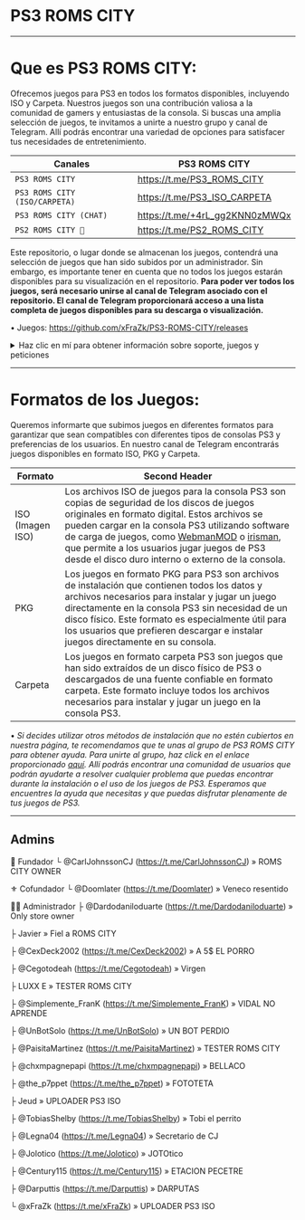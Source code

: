 # PS3 ROMS CITY

<hr>

# __Que es PS3 ROMS CITY:__

Ofrecemos juegos para PS3 en todos los formatos disponibles, incluyendo ISO y Carpeta. Nuestros juegos son una contribución valiosa a la comunidad de gamers y entusiastas de la consola. Si buscas una amplia selección de juegos, te invitamos a unirte a nuestro grupo y canal de Telegram. Allí podrás encontrar una variedad de opciones para satisfacer tus necesidades de entretenimiento.


| Canales | PS3 ROMS CITY |
| --- | --- |
| `PS3 ROMS CITY` | https://t.me/PS3_ROMS_CITY |
| `PS3 ROMS CITY (ISO/CARPETA)` | https://t.me/PS3_ISO_CARPETA |>
| `PS3 ROMS CITY (CHAT)` | https://t.me/+4rL_gg2KNN0zMWQx |
| `PS2 ROMS CITY 🐳` | https://t.me/PS2_ROMS_CITY |

Este repositorio, o lugar donde se almacenan los juegos, contendrá una selección de juegos que han sido subidos por un administrador. Sin embargo, es importante tener en cuenta que no todos los juegos estarán disponibles para su visualización en el repositorio. __Para poder ver todos los juegos, será necesario unirse al canal de Telegram asociado con el repositorio. El canal de Telegram proporcionará acceso a una lista completa de juegos disponibles para su descarga o visualización.__

• Juegos: https://github.com/xFraZk/PS3-ROMS-CITY/releases

<details><summary>Haz clic en mí para obtener información sobre soporte, juegos y peticiones</summary>
<p>

#### • Dueño de PS3 ROMS CITY

```ruby
   puts "Carl Johnson (CJ)"
```


   
   Tiendas y Mods
> Es importante señalar que no podemos ofrecer soporte para tiendas o mods de PS3, ya que estas son creaciones externas que no están respaldadas por el fabricante de la consola. Cada creador de tienda o mod es responsable de su propia creación, incluyendo su calidad, seguridad y compatibilidad con la consola. En muchos casos, estos mods o tiendas pueden tener problemas técnicos que pueden llevar a fallos en el sistema y a la pérdida de datos.
   
• Descargas y uso compartido
> Nos complace informarte que todas las descargas de juegos disponibles a través de nuestro canal de Telegram son directas y no contienen publicidad. Además, todos los juegos son testeados antes de ser subidos al canal para garantizar que estén funcionando correctamente y sean compatibles con la plataforma PS3.

> Sin embargo, queremos hacer una aclaración importante en cuanto al uso compartido de estas descargas. Si decides compartir alguno de los juegos que descargaste de nuestro canal, por favor asegúrate de dar los créditos correspondientes. También te pedimos que evites compartir descargas que contengan publicidad o que sean incompatibles con la plataforma PS3, ya que esto podría causar problemas técnicos en la consola y afectar negativamente la experiencia de juego de otros usuarios.

> Es importante destacar que nos reservamos el derecho de reportar el uso compartido de juegos de PS3 ROMS CITY que contengan publicidad, ya que esto va en contra de nuestra política de proporcionar descargas limpias y de alta calidad a través de nuestro canal de Telegram. Esperamos que entiendas la importancia de seguir estas directrices para garantizar una experiencia de juego óptima y justa para todos los usuarios.

• Peticiones de juegos
> Para peticiones de juegos, es necesario que te unas al grupo. Importante mandar el nombre del juego, el cover y pedirlo con por favor. Se paciente cuando pidas un juego.

</p>
</details>


<hr>

# __Formatos de los Juegos:__

Queremos informarte que subimos juegos en diferentes formatos para garantizar que sean compatibles con diferentes tipos de consolas PS3 y preferencias de los usuarios. En nuestro canal de Telegram encontrarás juegos disponibles en formato ISO, PKG y Carpeta.

| Formato  | Second Header |
| ------------- | ------------- |
| ISO (Imagen ISO)  | Los archivos ISO de juegos para la consola PS3 son copias de seguridad de los discos de juegos originales en formato digital. Estos archivos se pueden cargar en la consola PS3 utilizando software de carga de juegos, como [WebmanMOD](https://github.com/aldostools/webMAN-MOD/releases) o [irisman](https://github.com/aldostools/IRISMAN/releases), que permite a los usuarios jugar juegos de PS3 desde el disco duro interno o externo de la consola.  |
| PKG  | Los juegos en formato PKG para PS3 son archivos de instalación que contienen todos los datos y archivos necesarios para instalar y jugar un juego directamente en la consola PS3 sin necesidad de un disco físico. Este formato es especialmente útil para los usuarios que prefieren descargar e instalar juegos directamente en su consola.  |
| Carpeta  | Los juegos en formato carpeta PS3 son juegos que han sido extraídos de un disco físico de PS3 o descargados de una fuente confiable en formato carpeta. Este formato incluye todos los archivos necesarios para instalar y jugar un juego en la consola PS3.  |

• *Si decides utilizar otros métodos de instalación que no estén cubiertos en nuestra página, te recomendamos que te unas al grupo de PS3 ROMS CITY para obtener ayuda. Para unirte al grupo, haz click en el enlace proporcionado [aquí](https://t.me/+4rL_gg2KNN0zMWQx). Allí podrás encontrar una comunidad de usuarios que podrán ayudarte a resolver cualquier problema que puedas encontrar durante la instalación o el uso de los juegos de PS3. Esperamos que encuentres la ayuda que necesitas y que puedas disfrutar plenamente de tus juegos de PS3.*

<hr>


## Admins
👑 Fundador
 └ @CarlJohnssonCJ (https://t.me/CarlJohnssonCJ) » ROMS CITY OWNER

⚜️ Cofundador
 └ @Doomlater (https://t.me/Doomlater) » Veneco resentido

👮🏼 Administrador
 ├ @Dardodaniloduarte (https://t.me/Dardodaniloduarte) » Only store owner
 
 ├ Javier » Fiel a ROMS CITY
 
 ├ @CexDeck2002 (https://t.me/CexDeck2002) » A 5$ EL PORRO
 
 ├ @Cegotodeah (https://t.me/Cegotodeah) » Virgen
 
 ├ LUXX E » TESTER ROMS CITY
 
 ├ @Simplemente_FranK (https://t.me/Simplemente_FranK) » VIDAL NO APRENDE
 
 ├ @UnBotSolo (https://t.me/UnBotSolo) » UN BOT PERDIO
 
 ├ @PaisitaMartinez (https://t.me/PaisitaMartinez) » TESTER ROMS CITY
 
 ├ @chxmpagnepapi (https://t.me/chxmpagnepapi) » BELLACO

 ├ @the_p7ppet (https://t.me/the_p7ppet) » FOTOTETA
 
 ├ Jeud » UPLOADER PS3 ISO
 
 ├ @TobiasShelby (https://t.me/TobiasShelby) » Tobi el perrito
 
 ├ @Legna04 (https://t.me/Legna04) » Secretario de CJ
 
 ├ @Jolotico (https://t.me/Jolotico) » JOTOtico
 
 ├ @Century115 (https://t.me/Century115) » ETACION PECETRE
 
 ├ @Darputtis (https://t.me/Darputtis) » DARPUTAS
 
 └ @xFraZk (https://t.me/xFraZk) » UPLOADER PS3 ISO

